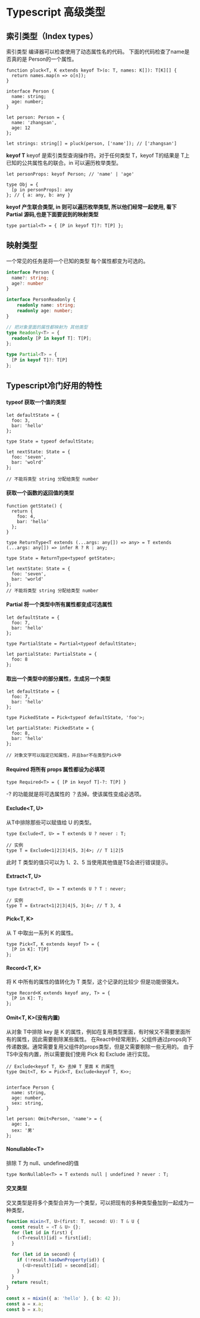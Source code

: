 # Typescript 高级类型


## 索引类型（Index types）

索引类型 编译器可以检查使用了动态属性名的代码。 下面的代码检查了name是否真的是 Person的一个属性。
```tsx
function pluck<T, K extends keyof T>(o: T, names: K[]): T[K][] {
  return names.map(n => o[n]);
}

interface Person {
  name: string;
  age: number;
}

let person: Person = {
  name: 'zhangsan',
  age: 12
};

let strings: string[] = pluck(person, ['name']); // ['zhangsan']
```

**keyof T** keyof 是索引类型查询操作符。对于任何类型 T，keyof T的结果是 T上已知的公共属性名的联合。in 可以遍历枚举类型。


```tsx
let personProps: keyof Person; // 'name' | 'age'

type Obj = {
  [p in personProps]: any
}; // { a: any, b: any }
```

**keyof 产生联合类型, in 则可以遍历枚举类型, 所以他们经常一起使用, 看下 Partial 源码,也是下面要说到的映射类型**

```tsx
type partial<T> = { [P in keyof T]?: T[P] };
```

## 映射类型

一个常见的任务是将一个已知的类型 每个属性都变为可选的。
```typescript
interface Person {
  name?: string;
  age?: number
}

interface PersonReadonly {
    readonly name: string;
    readonly age: number;
}

// 把对象里面的属性都映射为 其他类型
type Readonly<T> = {
  readonly [P in keyof T]: T[P];
};

type Partial<T> = {
  [P in keyof T]?: T[P]
};

```

## Typescript冷门好用的特性

#### typeof 获取一个值的类型

```tsx
let defaultState = {
  foo: 3,
  bar: 'hello'
};

type State = typeof defaultState;

let nextState: State = {
  foo: 'seven',
  bar: 'wolrd'
};

// 不能将类型 string 分配给类型 number
```

#### 获取一个函数的返回值的类型

```tsx
function getState() {
  return {
    foo: 4,
    bar: 'hello'
  };
}

type ReturnType<T extends (...args: any[]) => any> = T extends (...args: any[]) => infer R ? R : any;

type State = ReturnType<typeof getState>;

let nextState: State = {
  foo: 'seven',
  bar: 'world'
};
// 不能将类型 string 分配给类型 number
```

#### Partial 将一个类型中所有属性都变成可选属性

```tsx
let defaultState = {
  foo: 7,
  bar: 'hello'
};

type PartialState = Partial<typeof defaultState>;

let partialState: PartialState = {
  foo: 8
};
```

#### 取出一个类型中的部分属性，生成另一个类型

```tsx
let defaultState = {
  foo: 7,
  bar: 'hello'
};

type PickedState = Pick<typeof defaultState, 'foo'>;

let partialState: PickedState = {
  foo: 8,
  bar: 'hello'
};

// 对象文字可以指定已知属性，并且bar不在类型Pick中
```

#### Required 将所有 props 属性都设为必填项

```tsx
type Required<T> = { [P in keyof T]-?: T[P] }
```

-? 的功能就是将可选属性的 ？去掉。使该属性变成必选项。


#### Exclude<T, U>

从T中排除那些可以赋值给 U 的类型。

```tsx
type Exclude<T, U> = T extends U ? never : T;

// 实例
type T = Exclude<1|2|3|4|5, 3|4>; // T 1|2|5
```

此时 T 类型的值只可以为 1、2、5 当使用其他值是TS会进行错误提示。

#### Extract<T, U>

```tsx
type Extract<T, U> = T extends U ? T : never;

// 实例
type T = Extract<1|2|3|4|5, 3|4>; // T 3, 4
```

#### Pick\<T, K>

从 T 中取出一系列 K 的属性。

```tsx
type Pick<T, K extends keyof T> = {
  [P in K]: T[P]
};
```

#### Record<T, K>
将 K 中所有的属性的值转化为 T 类型，这个记录的比较少 但是功能很强大。

```tsx
type Record<K extends keyof any, T> = {
  [P in K]: T;
};
```


#### Omit<T, K>(没有内置)

从对象 T中排除 key 是 K 的属性，例如在复用类型里面，有时候又不需要里面所有的属性，因此需要剔除某些属性。
在React中经常用到，父组件通过props向下传递数据。通常需要复用父组件的props类型，但是又需要剔除一些无用的。
由于TS中没有内置，所以需要我们使用 Pick 和 Exclude 进行实现。

```tsx
// Exclude<keyof T, K> 去掉 T 里面 K 的属性
type Omit<T, K> = Pick<T, Exclude<keyof T, K>>;


interface Person {
  name: string,
  age: number,
  sex: string,
}

let person: Omit<Person, 'name'> = {
  age: 1,
  sex: '男'
};
```

#### Nonullable\<T>

排除 T 为 null、undefined的值

```tsx
type NonNullable<T> = T extends null | undefined ? never : T;
```

#### 交叉类型

交叉类型是将多个类型合并为一个类型，可以把现有的多种类型叠加到一起成为一种类型，

```typescript
function mixin<T, U>(first: T, second: U): T & U {
  const result = <T & U> {};
  for (let id in first) {
    (<T>result)[id] = first[id];
  }

  for (let id in second) {
    if (!result.hasOwnProperty(id)) {
      (<U>result)[id] = second[id];
    }
  }
  return result;
}

const x = mixin({ a: 'hello' }, { b: 42 });
const a = x.a;
const b = x.b;
```
